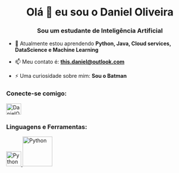 <h1 align="center">Olá 👋 eu sou o Daniel Oliveira</h1>
<h3 align="center">Sou um estudante de Inteligência Artificial </h3>

- 🌱 Atualmente estou aprendendo **Python, Java, Cloud services, DataScience e Machine Learning**

- 📫 Meu contato é: **this.daniel@outlook.com**

- ⚡ Uma curiosidade sobre mim: **Sou o Batman**

<h3 align="left">Conecte-se comigo:</h3>
<p align="left">
<a href="https://linkedin.com/in/devduno/" target="blank"><img align="center" src="https://raw.githubusercontent.com/rahuldkjain/github-profile-readme-generator/master/src/images/icons/Social/linked-in-alt.svg" alt="DanielOliveira/" height="30" width="40" /></a>
</p>

<h3 align="left">Linguagens e Ferramentas:</h3>
<p align="left"> <a href="https://github.com/stars/DevDuno/lists/python-projects" target="_blank"> <img src="https://upload.wikimedia.org/wikipedia/commons/c/c3/Python-logo-notext.svg" alt="Python" width="40" height="40"/> 
<img src="https://www.logo.wine/a/logo/Java_(programming_language)/Java_(programming_language)-Logo.wine.svg" alt="Python" width="80" height="80"/> 
  
  
  
